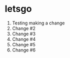 # letsgo

1. Testing making a change
2. Change #2
3. Change #3
4. Change #4
5. Change #5
6. Change #6
